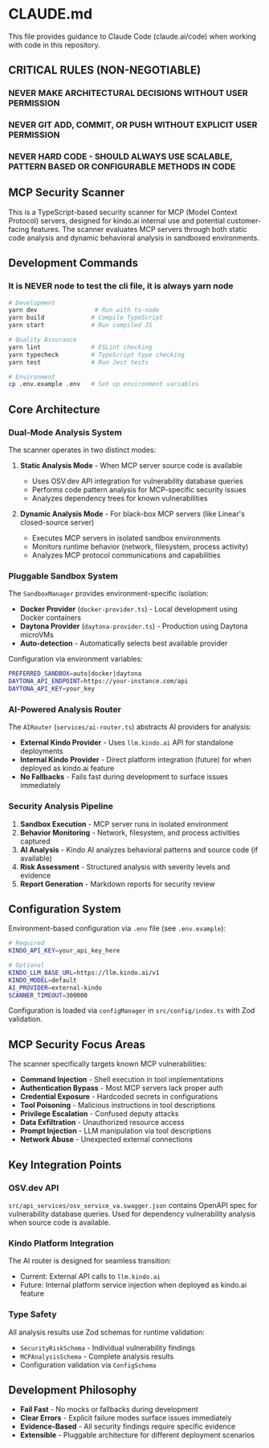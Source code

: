 # CLAUDE.md

This file provides guidance to Claude Code (claude.ai/code) when working with code in this repository.

## CRITICAL RULES (NON-NEGOTIABLE)

### NEVER MAKE ARCHITECTURAL DECISIONS WITHOUT USER PERMISSION
### NEVER GIT ADD, COMMIT, OR PUSH WITHOUT EXPLICIT USER PERMISSION
### NEVER HARD CODE - SHOULD ALWAYS USE SCALABLE, PATTERN BASED OR CONFIGURABLE METHODS IN CODE

## MCP Security Scanner

This is a TypeScript-based security scanner for MCP (Model Context Protocol) servers, designed for kindo.ai internal use and potential customer-facing features. The scanner evaluates MCP servers through both static code analysis and dynamic behavioral analysis in sandboxed environments.

## Development Commands

### It is NEVER node to test the cli file, it is always yarn node

```bash
# Development
yarn dev                # Run with ts-node
yarn build             # Compile TypeScript
yarn start             # Run compiled JS

# Quality Assurance  
yarn lint              # ESLint checking
yarn typecheck         # TypeScript type checking
yarn test              # Run Jest tests

# Environment
cp .env.example .env   # Set up environment variables
```

## Core Architecture

### Dual-Mode Analysis System
The scanner operates in two distinct modes:

1. **Static Analysis Mode** - When MCP server source code is available
   - Uses OSV.dev API integration for vulnerability database queries
   - Performs code pattern analysis for MCP-specific security issues
   - Analyzes dependency trees for known vulnerabilities

2. **Dynamic Analysis Mode** - For black-box MCP servers (like Linear's closed-source server)
   - Executes MCP servers in isolated sandbox environments
   - Monitors runtime behavior (network, filesystem, process activity)
   - Analyzes MCP protocol communications and capabilities

### Pluggable Sandbox System
The `SandboxManager` provides environment-specific isolation:

- **Docker Provider** (`docker-provider.ts`) - Local development using Docker containers
- **Daytona Provider** (`daytona-provider.ts`) - Production using Daytona microVMs
- **Auto-detection** - Automatically selects best available provider

Configuration via environment variables:
```bash
PREFERRED_SANDBOX=auto|docker|daytona
DAYTONA_API_ENDPOINT=https://your-instance.com/api
DAYTONA_API_KEY=your_key
```

### AI-Powered Analysis Router
The `AIRouter` (`services/ai-router.ts`) abstracts AI providers for analysis:

- **External Kindo Provider** - Uses `llm.kindo.ai` API for standalone deployments
- **Internal Kindo Provider** - Direct platform integration (future) for when deployed as kindo.ai feature
- **No Fallbacks** - Fails fast during development to surface issues immediately

### Security Analysis Pipeline
1. **Sandbox Execution** - MCP server runs in isolated environment
2. **Behavior Monitoring** - Network, filesystem, and process activities captured
3. **AI Analysis** - Kindo AI analyzes behavioral patterns and source code (if available)
4. **Risk Assessment** - Structured analysis with severity levels and evidence
5. **Report Generation** - Markdown reports for security review

## Configuration System

Environment-based configuration via `.env` file (see `.env.example`):

```bash
# Required
KINDO_API_KEY=your_api_key_here

# Optional
KINDO_LLM_BASE_URL=https://llm.kindo.ai/v1
KINDO_MODEL=default
AI_PROVIDER=external-kindo
SCANNER_TIMEOUT=300000
```

Configuration is loaded via `configManager` in `src/config/index.ts` with Zod validation.

## MCP Security Focus Areas

The scanner specifically targets known MCP vulnerabilities:

- **Command Injection** - Shell execution in tool implementations
- **Authentication Bypass** - Most MCP servers lack proper auth
- **Credential Exposure** - Hardcoded secrets in configurations
- **Tool Poisoning** - Malicious instructions in tool descriptions  
- **Privilege Escalation** - Confused deputy attacks
- **Data Exfiltration** - Unauthorized resource access
- **Prompt Injection** - LLM manipulation via tool descriptions
- **Network Abuse** - Unexpected external connections

## Key Integration Points

### OSV.dev API
`src/api_services/osv_service_va.swagger.json` contains OpenAPI spec for vulnerability database queries. Used for dependency vulnerability analysis when source code is available.

### Kindo Platform Integration
The AI router is designed for seamless transition:
- Current: External API calls to `llm.kindo.ai`
- Future: Internal platform service injection when deployed as kindo.ai feature

### Type Safety
All analysis results use Zod schemas for runtime validation:
- `SecurityRiskSchema` - Individual vulnerability findings
- `MCPAnalysisSchema` - Complete analysis results
- Configuration validation via `ConfigSchema`

## Development Philosophy

- **Fail Fast** - No mocks or fallbacks during development
- **Clear Errors** - Explicit failure modes surface issues immediately
- **Evidence-Based** - All security findings require specific evidence
- **Extensible** - Pluggable architecture for different deployment scenarios
